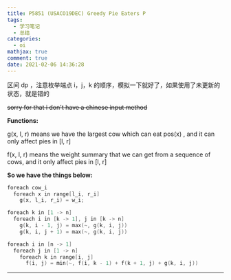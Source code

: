 ```yaml
---
title: P5851 (USACO19DEC) Greedy Pie Eaters P
tags:
  - 学习笔记
  - 总结
categories:
  - oi
mathjax: true
comment: true
date: 2021-02-06 14:36:28
---
```

区间 dp ，注意枚举端点 i，j，k 的顺序，模拟一下就好了，如果使用了未更新的状态，就是错的

~~sorry for that i don't have a chinese input method~~

**Functions:**

g(x, l, r) means we have the largest cow which can eat pos(x) , and it can only affect pies in [l, r]

f(x, l, r) means the weight summary that we can get from a sequence of cows, and it only affect pies in [l, r]

**So we have the things below:**

```c++
foreach cow_i
  foreach x in range[l_i, r_i]
  	g(x, l_i, r_i) = w_i;

foreach k in [1 -> n]
  foreach i in [k -> 1], j in [k -> n]
    g(k, i - 1, j) = max(~, g(k, i, j))
    g(k, i, j + 1) = max(~, g(k, i, j))

foreach i in [n -> 1]
  foreach j in [1 -> n]
    foreach k in range[i, j]
      f(i, j) = min(~, f(i, k - 1) + f(k + 1, j) + g(k, i, j))
```

----
